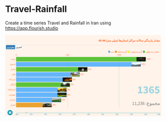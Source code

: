 # Travel-Rainfall
Create a time series Travel and Rainfall in Iran using https://app.flourish.studio


![rainfall](https://github.com/MelikaBahmanabadi/Travel-Rainfall/blob/main/image.png?raw=true)
